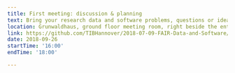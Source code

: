 ```yaml
---
title: First meeting: discussion & planning
text: Bring your research data and software problems, questions or ideas! We discuss and define the more specialised topics for the next weeks.
location: Grunwaldhaus, ground floor meeting room, right beside the entrance
link: https://github.com/TIBHannover/2018-07-09-FAIR-Data-and-Software/issues/13#issue-346888643
date: 2018-09-26
startTime: '16:00'
endTime: '18:00'

---
```

